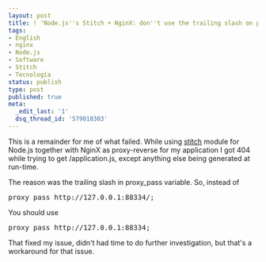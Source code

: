 ```yaml
---
layout: post
title: ! 'Node.js''s Stitch + NginX: don''t use the trailing slash on proxy_pass'
tags:
- English
- nginx
- Node.js
- Software
- Stitch
- Tecnología
status: publish
type: post
published: true
meta:
  _edit_last: '1'
  dsq_thread_id: '579018303'
---
```

This is a remainder for me of what failed. While using <a href="https://github.com/sstephenson/stitch">stitch</a> module for Node.js together with NginX as proxy-reverse for my application I got 404 while trying to get /application.js, except anything else being generated at run-time.

The reason was the trailing slash in proxy_pass variable. So, instead of
<pre>
proxy_pass http://127.0.0.1:88334/;
</pre>
You should use
<pre>
proxy_pass http://127.0.0.1:88334;
</pre>

That fixed my issue, didn't had time to do further investigation, but that's a workaround for that issue.
